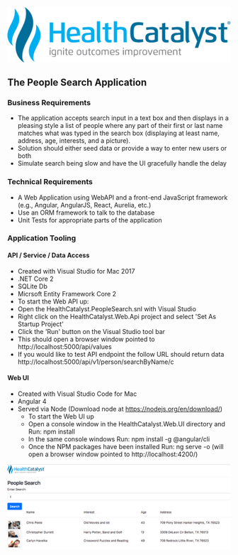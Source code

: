 ![ScreenShot](https://github.com/curtisdurrett/HealthCatalyst.PeopleSearch/blob/master/HealthCatalyst.Web.UI/src/assets/images/healthcatlyst.svg)

## The People Search Application

### Business Requirements

 * The application accepts search input in a text box and then displays in a pleasing style a list of people where any part of their first or last name matches what was typed in the search box (displaying at least name, address, age, interests, and a picture). 
 * Solution should either seed data or provide a way to enter new users or both
 * Simulate search being slow and have the UI gracefully handle the delay

### Technical Requirements

 * A Web Application using WebAPI and a front-end JavaScript framework (e.g., Angular, AngularJS, React, Aurelia, etc.) 
 * Use an ORM framework to talk to the database
 * Unit Tests for appropriate parts of the application
 
### Application Tooling
 
#### API / Service / Data Access
  * Created with Visual Studio for Mac 2017 
  * .NET Core 2
  * SQLite Db
  * Micrsoft Entity Framework Core 2
   * To start the Web API up:
   * Open the HealthCatalyst.PeopleSearch.snl with Visual Studio
   * Right click on the HealthCatalyst.Web.Api project and select 'Set As Startup Project'
   * Click the 'Run' button on the Visual Studio tool bar
   * This should open a browser window pointed to http://localhost:5000/api/values
   * If you would like to test API endpoint the follow URL should return data              http://localhost:5000/api/v1/person/searchByName/c
  
#### Web UI
  * Created with Visual Studio Code for Mac
  * Angular 4
  * Served via Node (Download node at https://nodejs.org/en/download/)
     * To start the Web UI up
     * Open a console window in the HealthCatalyst.Web.UI directory and Run: npm install
     * In the same console windows Run: npm install -g @angular/cli
     * Once the NPM packages have been installed Run: ng serve -o   (will open a browser window pointed to                      http://localhost:4200/)
 
![ScreenShot](https://github.com/curtisdurrett/HealthCatalyst.PeopleSearch/blob/master/searchApp.png)
